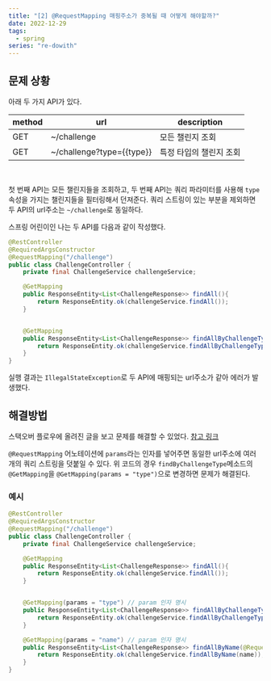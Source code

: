 ```yaml
---
title: "[2] @RequestMapping 매핑주소가 중복될 때 어떻게 해야할까?"
date: 2022-12-29
tags:
  - spring
series: "re-dowith"
---
```


## 문제 상황

아래 두 가지 API가 있다.

| method | url                       | description             |
| ------ | ------------------------- | ----------------------- |
| GET    | ~/challenge               | 모든 챌린지 조회        |
| GET    | ~/challenge?type={{type}} | 특정 타입의 챌린지 조회 |

<br/>

첫 번째 API는 모든 챌린지들을 조회하고, 두 번째 API는 쿼리 파라미터를 사용해 `type` 속성을 가지는 챌린지들을 필터링해서 던져준다. 쿼리 스트링이 있는 부분을 제외하면 두 API의 url주소는 `~/challenge`로 동일하다.

스프링 어린이인 나는 두 API를 다음과 같이 작성했다.

```java
@RestController
@RequiredArgsConstructor
@RequestMapping("/challenge")
public class ChallengeController {
    private final ChallengeService challengeService;

	@GetMapping
    public ResponseEntity<List<ChallengeResponse>> findAll(){
        return ResponseEntity.ok(challengeService.findAll());
    }


    @GetMapping
    public ResponseEntity<List<ChallengeResponse>> findAllByChallengeType(@RequestParam(value = "type", required = true) String type){
        return ResponseEntity.ok(challengeService.findAllByChallengeType(ChallengeType.findByName(type)));
    }
}
```

실행 결과는 `IllegalStateException`로 두 API에 매핑되는 url주소가 같아 에러가 발생했다.

## 해결방법

스택오버 플로우에 올려진 글을 보고 문제를 해결할 수 있었다. [참고 링크](https://stackoverflow.com/questions/44429656/how-to-resolve-request-mapping-ambiguous-situation-in-spring-controller) <br/>

`@RequestMapping` 어노테이션에 `params`라는 인자를 넣어주면 동일한 url주소에 여러 개의 쿼리 스트링을 덧붙일 수 있다. 위 코드의 경우 `findByChallengeType`메소드의 `@GetMapping`을 `@GetMapping(params = "type")`으로 변경하면 문제가 해결된다.

### 예시

```java
@RestController
@RequiredArgsConstructor
@RequestMapping("/challenge")
public class ChallengeController {
    private final ChallengeService challengeService;

	@GetMapping
    public ResponseEntity<List<ChallengeResponse>> findAll(){
        return ResponseEntity.ok(challengeService.findAll());
    }


    @GetMapping(params = "type") // param 인자 명시
    public ResponseEntity<List<ChallengeResponse>> findAllByChallengeType(@RequestParam(value = "type", required = true) String type){
        return ResponseEntity.ok(challengeService.findAllByChallengeType(ChallengeType.findByName(type)));
    }

    @GetMapping(params = "name") // param 인자 명시
    public ResponseEntity<List<ChallengeResponse>> findAllByName(@RequestParam(value = "name", required = true) String name){
        return ResponseEntity.ok(challengeService.findAllByName(name));
    }
}
```
